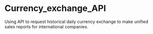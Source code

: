 # Currency_exchange_API
Using API to request historical daily currency exchange to make unified sales reports for international companies. 
